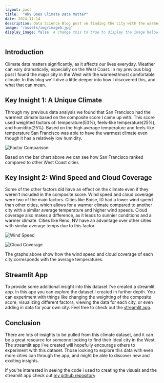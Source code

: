 ```yaml
---
layout: post
title:  "Why Does Climate Data Matter"
date: 2024-11-14
description: Data Science Blog post on finding the city with the warmest climate in the west 
image: "/assets/img/image5.jpg"
display_image: false  # change this to true to display the image below the banner 
---
```


## Introduction

Climate data matters significantly, as it affects our lives everyday. Weather can vary dramatically, especially on the West Coast. In my previous blog post I found the major city in the West with the warmest/most comfortable climate. In this blog we'll dive a little deeper into how I discovered this, and what that can mean.

## Key Insight 1: A Unique Climate

Through my previous data analysis we found that San Francisco had the warmest climate based on the composite score I came up with. This score used weighted factors of: temperature(50%), feels-like temperature(25%), and humidity(25%). Based on the high average temperature and feels-like temperature San Francisco was able to have the warmest climate even though it has a relatively low humidity. 

![Factor Comparison](/ds-blog/assets/img/insight1.png)

Based on the bar chart above we can see how San Francisco ranked compared to other West Coast cities

## Key Insight 2: Wind Speed and Cloud Coverage

Some of the other factors did have an effect on the climate even if they weren't included in the composite score. Wind speed and cloud coverage were two of the main factors. Cities like Boise, ID had a lower wind speed than other cities, which allows for a warmer climate compared to another city with a similar average temperature and higher wind speeds. Cloud coverage also makes a difference, as it leads to sunnier conditions and a warmer climate. Cities like Reno, NV have an advantage over other cities with similar average temps due to this factor. 

![Wind Speed](/ds-blog/assets/img/windy.png)

![Cloud Coverage](/ds-blog/assets/img/cloudy.png)

The graphs above show how the wind speed and cloud coverage of each city corresponds with the average temperatures.

## Streamlit App

To provide some additional insight into this dataset I've created a streamlit app. In this app you can explore the dataset I created in further depth. You can experiment with things like changing the weighting of the composite score, visualizing different factors, viewing the data for each city, or even adding in data for your own city. Feel free to check out the [streamlit app](https://willknisley-streamlit-lab-blog-post-l7qvmz.streamlit.app/). 

## Conclusion 

There are lots of insights to be pulled from this climate dataset, and it can be a great resource for someone looking to find their ideal city in the West. The streamlit app I've created will hopefully encourage others to experiment with this dataset. Those looking to explore this data with even more cities can through the app, and might be able to discover new and exciting insights. 

If you're interested in seeing the code I used to creating the visuals and the streamlit app check out [my github repository](https://github.com/willknisley/blog2/tree/main/post_3)